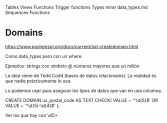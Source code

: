 Tables
Views
Functions
Trigger functions
Types
  mirar data_types.md
Sequences
Functions



# Domains
https://www.postgresql.org/docs/current/sql-createdomain.html

Como data_types pero con un where.

Ejemplos:
  strings con símbolo @
  números mayores que un millón

La idea viene de Tedd Codd (bases de datos relacionales).
La realidad es que nadie prácticamente lo usa.

Lo podemos usar para asegurar los tipos de datos que van en una columna.


CREATE DOMAIN us_postal_code AS TEXT
CHECK(
  VALUE ~ '^\d{5}$'
  OR VALUE ~ '^\d{5}-\d{4}$'
);

Ver los que hay con
\dD+
